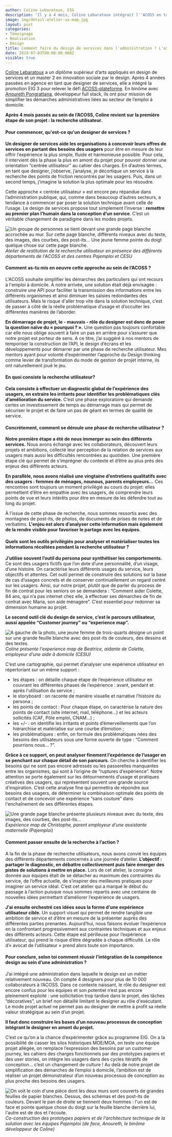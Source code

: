 ```yaml
---
author: Coline Lebaratoux, EIG
description: 'Il y a 4 mois, Coline Lebaratoux intégrait l''ACOSS en tant qu''entrepreneure d''intérêt général designer de service. Sa mission, appliquer les méthode du design de service aux démarches des particuliers qui ont recours à l''emploi à domicile. Voici comment elle a mis en oeuvre la première étape de tout projet de design : la recherche utilisateur.'
image: img/detail-atelier-ux-map.jpg
layout: post
categories:
- Témoignage
- Réalisation
- Design
title: Comment faire du design de services dans l'administration ? L'exemple du projet ACOSS-plateforme
date: 2019-07-03T00:00:00.000Z
visible: true
---
```


[Coline Lebaratoux](https://entrepreneur-interet-general.etalab.gouv.fr/communaute/2019/coline-lebaratoux.html) a un diplôme supérieur d’arts appliqués en design de services et un master 2 en innovation sociale par le design. Après 4 années passées en agence en tant que designer de services, elle a intégré la promotion EIG 3 pour relever le défi [ACOSS-plateforme](https://entrepreneur-interet-general.etalab.gouv.fr/defis/2019/acossplateforme.html). En binôme avec [Anoureth Pongrattana](https://entrepreneur-interet-general.etalab.gouv.fr/communaute/2019/anoureth-pongrattana.html), développeur full stack, ils ont pour mission de simplifier les démarches administratives liées au secteur de l’emploi à domicile. 

**Après 4 mois passés au sein de l’ACOSS, Coline revient sur la première étape de son projet : la recherche utilisateur.**


#### Pour commencer, qu'est-ce qu'un designer de services ? 

**Un designer de services aide les organisations à concevoir leurs offres de services en partant des besoins des usagers** pour être en mesure de leur offrir l’expérience la plus simple, fluide et harmonieuse possible. Pour cela, il intervient dès la phase la plus en amont du projet pour pouvoir donner une orientation “centrée utilisateur” au cahier des charges. 
En d’autres termes, en tant que designer, j’observe, j’analyse, je décortique un service à la recherche des points de friction rencontrés par les usagers. Puis, dans un second temps, j’imagine la solution la plus optimale pour les résoudre.

Cette approche « centrée utilisateur » est encore peu répandue dans l’administration publique, qui, comme dans beaucoup d’autres secteurs, a tendance à commencer par poser la solution technique avant celle de l’usage. Le design de services propose tout simplement l’inverse : **remettre au premier plan l’humain dans la conception d’un service**. C’est un véritable changement de paradigme dans les modes projets. 

![Un groupe de personnes se tient devant une grande page blanche accrochée au mur. Sur cette page blanche, différents niveaux avec du texte, des images, des courbes, des post-its... Une jeune femme pointe du doigt quelque chose sur cette page blanche.](/img/blog/atelier-ux-map.jpg)_Atelier de restitution de la recherche utilisateur en présence des différents départements de l'ACOSS et des centres Pajemploi et CESU_

#### Comment as-tu mis en oeuvre cette approche au sein de l’ACOSS ? 

L'ACOSS souhaite simplifier les démarches des particuliers qui ont recours à l'emploi à domicile. A notre arrivée, une solution était déjà envisagée : construire une API pour faciliter la transmission des informations entre les différents organismes et ainsi diminuer les saisies redondantes des utilisateurs. Mais le risque d'aller trop vite dans la solution technique, c’est de passer à côté de la réelle problématique d’usage et d’occulter les différentes manières de l’aborder. 

**En démarrage de projet, le - mauvais - rôle du designer est donc de poser la question naïve du « pourquoi ? ».**  Une question pas toujours confortable car elle nous oblige souvent à faire un pas en arrière pour s’assurer que notre projet est porteur de sens. A ce titre, j’ai suggéré à nos mentors de temporiser la construction de l’API, le design d’écrans et les développements pour démarrer par une phase de recherche utilisateur. 
Mes mentors ayant pour volonté d’expérimenter l’approche du Design thinking comme levier de transformation du mode de gestion de projet interne, ils ont naturellement joué le jeu.


#### En quoi consiste la recherche utilisateur? 

**Cela consiste à effectuer un diagnostic global de l’expérience des usagers, en extraire les irritants pour identifier les problématiques clés d’amélioration du service.** 
C’est une phase exploratoire qui demande certes un investissement de temps au démarrage mais qui permet de sécuriser le projet et de faire un pas de géant en termes de qualité de service.


#### Concrètement, comment se déroule une phase de recherche utilisateur ?

**Notre première étape a été de nous immerger au sein des différents services.** Nous avons échangé avec les collaborateurs, découvert leurs projets et ambitions, collecté leur perception de la relation de services aux usagers mais aussi les difficultés rencontrées au quotidien. Une première étape clé qui permet de s’imprégner du contexte et d’être au plus près des enjeux des différents acteurs. 

**En parallèle, nous avons réalisé une vingtaine d’entretiens qualitatifs avec des usagers : femmes de ménages, nounous, parents employeurs...** Ces rencontres sont toujours un moment privilégié au cours du projet: elles permettent d’être en empathie avec les usagers, de comprendre leurs points de vue et leurs intérêts pour être en mesure de les défendre tout au long du projet. 

À l’issue de cette phase de recherche, nous sommes ressortis avec des montagnes de post-its, de photos, de documents de prises de notes et de verbatims. **L'enjeu est alors d’analyser cette information mais également de la rendre visible pour favoriser le partage avec les équipes.** 


#### Quels sont les outils privilégiés pour analyser et matérialiser toutes les informations récoltées pendant la recherche utilisateur ? 

**J’utilise souvent l’outil du persona pour synthétiser les comportements.** Ce sont des usagers fictifs que l’on dote d’une personnalité, d’un visage, d’une histoire. On caractérise leurs différents usages du service, leurs objectifs et attentes. Cet outil permet de construire des solutions sur la base de cas d’usages concrets et de conserver continuellement un regard centré sur les usagers. Ainsi, sur notre projet, plutôt que de parler du process de fin de contrat pour les seniors on se demandera : “Comment aider Colette, 84 ans, qui n’a pas internet chez elle, à effectuer ses démarches de fin de contrat avec Maria, son aide ménagère”. C’est essentiel pour redonner sa dimension humaine au projet. 

**Le second outil clé du design de service, c’est le parcours utilisateur, aussi appelée “Customer journey” ou “experience map”.** 

![A gauche de la photo, une jeune femme de trois-quarts désigne un point sur une grande feuille blanche avec des post-its de couleurs, des dessins et des textes.](/img/blog/detail-atelier-ux-map.jpg)_Coline présente l'experience map de Beatrice, aidante de Colette, employeur d’une aide à domicile (CESU)_

C’est une cartographie, qui permet d’analyser une expérience utilisateur en répertoriant sur un même support : 
- les étapes : on détaille chaque étape de l’expérience utilisateur en couvrant les différentes phases de l’expérience : avant, pendant et après l'utilisation du service ;
- le storyboard : on raconte de manière visuelle et narrative l’histoire du persona ;
- les points de contact : Pour chaque étape, on caractérise la nature des points de contact (site internet, mail, téléphone…) et les acteurs sollicités (CAF, Pôle emploi, CNAM…) ;
- les +/- : on identifie les irritants et points d’émerveillements que l’on hiérarchise et matérialise sur une courbe d’émotion ;
- les problématiques : enfin, on formule des problématiques nées des besoins des utilisateurs sous une forme ouverte de type : “Comment pourrions nous… ?”.

**Grâce à ce support, on peut analyser finement l’expérience de l’usager en se penchant sur chaque détail de son parcours.** On cherche à identifier les besoins qui ne sont pas encore adressés ou les passerelles manquantes entre les organismes, qui sont à l’origine de “ruptures d’expérience”. Notre attention se porte également sur les détournements d’usage et pratiques créatives des usagers, qui représentent souvent une grande source d’inspiration. 
C’est cette analyse fine qui permettra de répondre aux besoins des usagers, de déterminer la combinaison optimale des points de contact et de concevoir une expérience “sans couture” dans l'enchaînement de ses différentes étapes. 

![Une grande page blanche présente plusieurs niveaux avec du texte, des images, des courbes, des post-its...](/img/blog/ux-map-christophe.jpg)_Expérience map de Christophe, parent employeur d’une assistante maternelle (Pajemploi)_

#### Comment passer ensuite de la recherche à l’action ? 

A la fin de la phase de recherche utilisateurs, nous avons convié les équipes des différents départements concernés à une journée d’atelier. **L’objectif : partager le diagnostic, en débattre collectivement puis faire émerger des pistes de solutions à mettre en place.** Lors de cet atelier, la consigne donnée aux équipes était de se détacher au maximum des contraintes du service, de l’offre actuelle, de s’inspirer des meilleures pratiques pour imaginer un service idéal. C’est cet atelier qui a marqué le début du passage à l’action puisque nous sommes repartis avec une centaine de nouvelles idées permettant d’améliorer l’expérience de usagers.

**J’ai ensuite orchestré ces idées sous la forme d’une expérience utilisateur cible.** Un support visuel qui permet de rendre tangible une ambition de service et d’être en mesure de la présenter auprès des différentes parties prenantes. 
Aujourd’hui, nous faisons évoluer l’expérience en la confrontant progressivement aux contraintes techniques et aux enjeux des différents acteurs. Cette étape est périlleuse pour l’expérience utilisateur, qui prend le risque d’être dégradée à chaque difficulté. Le rôle d’« avocat de l’utilisateur » prend alors toute son importance.


#### Pour conclure, selon toi comment réussir l’intégration de la compétence design au sein d’une administration ? 

J’ai intégré une administration dans laquelle le design est un métier relativement nouveau. On compte 4 designers pour plus de 10 000 collaborateurs à l’ACOSS. 
Dans ce contexte naissant, le rôle du designer est encore confus pour les équipes et son potentiel n’est pas encore pleinement exploité : une sollicitation trop tardive dans le projet, des tâches “décoratives”, un brief non détaillé limitant le designer au rôle d'exécutant. 
Le mode projet actuel ne permet pas au designer de mettre à profit sa réelle valeur stratégique au sein d’un projet. 

**Il faut donc construire les bases d’un nouveau processus de conception intégrant le designer en amont du projet.** 

C’est ce qu’on a la chance d’expérimenter grâce au programme EIG. On a la possibilité de casser les silos historiques MOE/MOA, on teste une équipe projet allégée, on remplace l’expression des besoins par un customer journey, les cahiers des charges fonctionnels par des prototypes papiers et des user stories, on intègre les usagers dans des cycles itératifs de conception… c’est un changement de culture !
Au delà de notre projet de simplification des démarches de l’emploi à domicile, l’ambition est de réaliser un projet démonstrateur d’un nouveau processus de conception au plus proche des besoins des usagers. 

![On voit le coin d'une pièce dont les deux murs sont couverts de grandes feuilles de papier blanches. Dessus, des schémas et des post-its de couleurs. Devant le pan de droite se tiennent deux hommes : l'un est de face et pointe quelque chose du doigt sur la feuille blanche derrière lui, l'autre est de dos et l'écoute.](/img/blog/ux-mvp.jpg)_Co-construction des prototypes papiers et de l'architecture technique de la solution avec les équipes Pajemploi (de face, Anoureth, le binôme développeur de Coline)_
